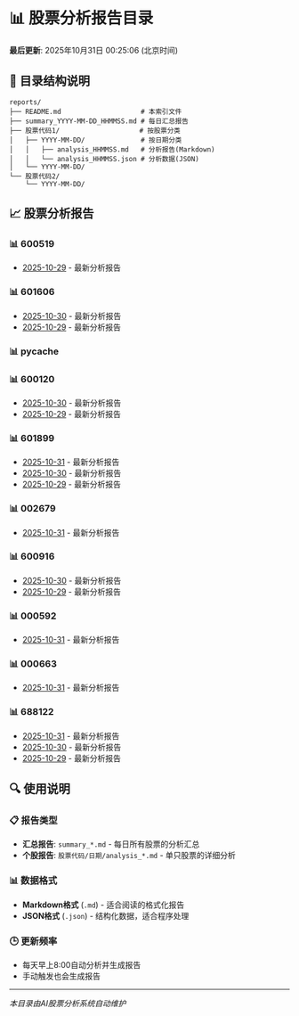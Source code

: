 # 📊 股票分析报告目录

**最后更新**: 2025年10月31日 00:25:06 (北京时间)

## 📁 目录结构说明

```
reports/
├── README.md                    # 本索引文件
├── summary_YYYY-MM-DD_HHMMSS.md # 每日汇总报告
├── 股票代码1/                    # 按股票分类
│   ├── YYYY-MM-DD/              # 按日期分类
│   │   ├── analysis_HHMMSS.md   # 分析报告(Markdown)
│   │   └── analysis_HHMMSS.json # 分析数据(JSON)
│   └── YYYY-MM-DD/
└── 股票代码2/
    └── YYYY-MM-DD/
```

## 📈 股票分析报告

### 📊 600519

- [2025-10-29](600519/2025-10-29/analysis_145943.md) - 最新分析报告

### 📊 601606

- [2025-10-30](601606/2025-10-30/analysis_234052.md) - 最新分析报告
- [2025-10-29](601606/2025-10-29/analysis_235303.md) - 最新分析报告

### 📊 __pycache__


### 📊 600120

- [2025-10-30](600120/2025-10-30/analysis_233407.md) - 最新分析报告
- [2025-10-29](600120/2025-10-29/analysis_234632.md) - 最新分析报告

### 📊 601899

- [2025-10-31](601899/2025-10-31/analysis_001208.md) - 最新分析报告
- [2025-10-30](601899/2025-10-30/analysis_232742.md) - 最新分析报告
- [2025-10-29](601899/2025-10-29/analysis_233955.md) - 最新分析报告

### 📊 002679

- [2025-10-31](002679/2025-10-31/analysis_001526.md) - 最新分析报告

### 📊 600916

- [2025-10-30](600916/2025-10-30/analysis_233041.md) - 最新分析报告
- [2025-10-29](600916/2025-10-29/analysis_234309.md) - 最新分析报告

### 📊 000592

- [2025-10-31](000592/2025-10-31/analysis_001847.md) - 最新分析报告

### 📊 000663

- [2025-10-31](000663/2025-10-31/analysis_002506.md) - 最新分析报告

### 📊 688122

- [2025-10-31](688122/2025-10-31/analysis_002158.md) - 最新分析报告
- [2025-10-30](688122/2025-10-30/analysis_233737.md) - 最新分析报告
- [2025-10-29](688122/2025-10-29/analysis_234949.md) - 最新分析报告


## 🔍 使用说明

### 📋 报告类型
- **汇总报告**: `summary_*.md` - 每日所有股票的分析汇总
- **个股报告**: `股票代码/日期/analysis_*.md` - 单只股票的详细分析

### 📊 数据格式
- **Markdown格式** (`.md`) - 适合阅读的格式化报告
- **JSON格式** (`.json`) - 结构化数据，适合程序处理

### 🕒 更新频率
- 每天早上8:00自动分析并生成报告
- 手动触发也会生成报告

---

*本目录由AI股票分析系统自动维护*
